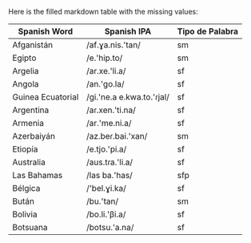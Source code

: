 
Here is the filled markdown table with the missing values:

| Spanish Word | Spanish IPA | Tipo de Palabra |
|----------|----------|-----------------|
| Afganistán | /af.ɣa.nis.'tan/ | sm |
| Egipto | /e.'hip.to/ | sm |
| Argelia | /ar.xe.'li.a/ | sf |
| Angola | /an.'ɡo.la/ | sf |
| Guinea Ecuatorial | /ɡi.'ne.a e.kwa.to.'ɾjal/ | sf |
| Argentina | /aɾ.xen.'ti.na/ | sf |
| Armenia | /ar.'me.ni.a/ | sf |
| Azerbaiyán | /az.beɾ.bai.'xan/ | sm |
| Etiopía | /e.tjo.'pi.a/ | sf |
| Australia | /aus.tɾa.'li.a/ | sf |
| Las Bahamas | /las ba.'has/ | sfp |
| Bélgica | /'bel.ɣi.ka/ | sf |
| Bután | /bu.'tan/ | sm |
| Bolivia | /bo.li.'βi.a/ | sf |
| Botsuana | /botsu.'a.na/ | sf |
